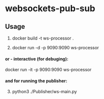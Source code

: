 # websockets-pub-sub

## Usage
1) docker build -t ws-processor .

2) docker run -d  -p 9090:9090 ws-processor

#### or - interactive (for debuging):
docker run -it -p 9090:9090 ws-processor

#### and for running the publisher:
3) python3 ./Publisher/ws-main.py
